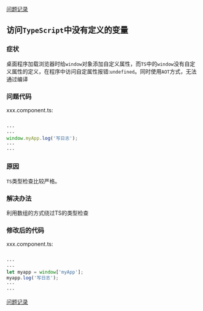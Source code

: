 [问题记录](../README.md)


## 访问```TypeScript```中没有定义的变量

### 症状

桌面程序加载浏览器时给```window```对象添加自定义属性，而```TS```中的```window```没有自定义属性的定义，在程序中访问自定属性报错:```undefined```。同时使用```AOT```方式，无法通过编译

### 问题代码

xxx.component.ts:
```ts

···
···
window.myApp.log('写日志');
···
···

```

### 原因

```TS```类型检查比较严格。

### 解决办法

利用数组的方式绕过TS的类型检查

### 修改后的代码

xxx.component.ts:
```ts

···
···
let myapp = window['myApp'];
myapp.log('写日志');
···
···
```


[问题记录](../README.md)